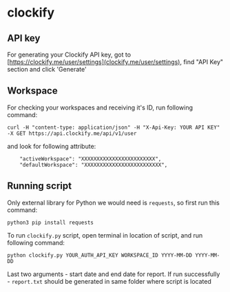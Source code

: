 # clockify

## API key

For generating your Clockify API key, got to [https://clockify.me/user/settings](clockify.me/user/settings), find "API Key" section and click 'Generate'

## Workspace 

For checking your workspaces and receiving it's ID, run following command:

```
curl -H "content-type: application/json" -H "X-Api-Key: YOUR API KEY" -X GET https://api.clockify.me/api/v1/user
```
and look for following attribute:

```
    "activeWorkspace": "XXXXXXXXXXXXXXXXXXXXXXXX",
    "defaultWorkspace": "XXXXXXXXXXXXXXXXXXXXXXXXX",

```
## Running script  

Only external library for Python we would need is ``` requests ```, so first run this command:

```
python3 pip install requests
```

To run ```clockify.py``` script, open terminal in location of script, and run following command:

```
python clockify.py YOUR_AUTH_API_KEY WORKSPACE_ID YYYY-MM-DD YYYY-MM-DD
```
Last two arguments - start date and end date for report. If run successfully - ```report.txt``` should be generated in same folder where script is located
